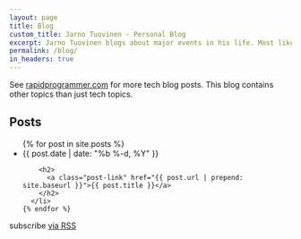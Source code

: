 ```yaml
---
layout: page
title: Blog
custom_title: Jarno Tuovinen - Personal Blog
excerpt: Jarno Tuovinen blogs about major events in his life. Most likely it has something to do with Search Engine Optimization or programming.
permalink: /blog/
in_headers: true
---
```


<div class="home">

  <div id="blog-header-text">
    See <a href="https://rapidprogrammer.com/blog">rapidprogrammer.com</a> for more tech blog posts. This blog contains other topics than just tech topics.
  </div>

  <h2 class="page-heading">Posts</h2>

  <ul class="post-list">
    {% for post in site.posts %}
      <li>
        <span class="post-meta">{{ post.date | date: "%b %-d, %Y" }}</span>

        <h2>
          <a class="post-link" href="{{ post.url | prepend: site.baseurl }}">{{ post.title }}</a>
        </h2>
      </li>
    {% endfor %}
  </ul>

  <p class="rss-subscribe">subscribe <a href="{{ "/feed.xml" | prepend: site.baseurl }}">via RSS</a></p>

</div>
